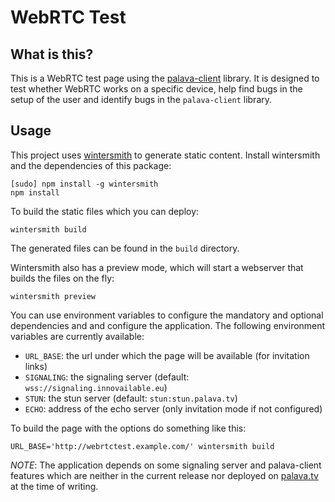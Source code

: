 # WebRTC Test

## What is this?

This is a WebRTC test page using the
[palava-client](https://github.com/palavatv/palava-client) library. It is
designed to test whether WebRTC works on a specific device, help find bugs in
the setup of the user and identify bugs in the `palava-client` library.

## Usage

This project uses [wintersmith](http://wintersmith.io/) to generate static
content. Install wintersmith and the dependencies of
this package:

    [sudo] npm install -g wintersmith
    npm install

To build the static files which you can deploy:

    wintersmith build

The generated files can be found in the `build` directory.

Wintersmith also has a preview mode, which will start a webserver that builds
the files on the fly:

    wintersmith preview

You can use environment variables to configure the mandatory and optional
dependencies and and configure the application. The following environment
variables are currently available:

* `URL_BASE`: the url under which the page will be available (for invitation
  links)
* `SIGNALING`: the signaling server (default: `wss://signaling.innovailable.eu`)
* `STUN`: the stun server (default: `stun:stun.palava.tv`)
* `ECHO`: address of the echo server (only invitation mode if not
  configured)

To build the page with the options do something like this:

    URL_BASE='http://webrtctest.example.com/' wintersmith build

*NOTE*: The application depends on some signaling server and palava-client
features which are neither in the current release nor deployed on
[palava.tv](https://palava.tv) at the time of writing.

